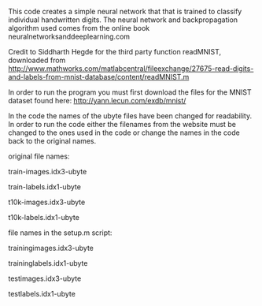 This code creates a simple neural network that that is trained to classify individual handwritten digits. The neural network and backpropagation algorithm used comes from the online book neuralnetworksanddeeplearning.com

Credit to Siddharth Hegde for the third party function readMNIST, downloaded from http://www.mathworks.com/matlabcentral/fileexchange/27675-read-digits-and-labels-from-mnist-database/content/readMNIST.m

In order to run the program you must first download the files for the MNIST dataset found here: http://yann.lecun.com/exdb/mnist/

In the code the names of the ubyte files have been changed for readability. In order to run the code either the filenames from the website must be changed to the ones used in the code or change the names in the code back to the original names. 

original file names:

train-images.idx3-ubyte

train-labels.idx1-ubyte

t10k-images.idx3-ubyte

t10k-labels.idx1-ubyte

file names in the setup.m script:

trainingimages.idx3-ubyte

traininglabels.idx1-ubyte

testimages.idx3-ubyte

testlabels.idx1-ubyte

